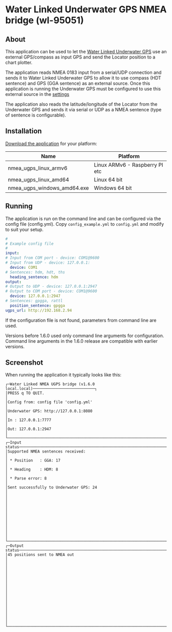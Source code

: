 # Water Linked Underwater GPS NMEA bridge (wl-95051)

## About

This application can be used to let the [Water Linked Underwater GPS](https://waterlinked.com/underwater-gps/) use an external GPS/compass as input GPS and send the Locator position to a chart plotter.

The application reads NMEA 0183 input from a serial/UDP connection and sends it to Water Linked Underwater GPS to allow it to use compass (HDT sentence) and GPS (GGA sentence) as an external source. Once this application is running the Underwater GPS must be configured to use this external source in the [settings](https://waterlinked.github.io/underwater-gps/gui/settings/)

The application also reads the latitude/longitude of the Locator from the Underwater GPS and sends it via serial or UDP as a NMEA sentence (type of sentence is configurable).

## Installation

[Download the application](https://github.com/waterlinked/ugps-nmea-go/releases) for your platform:

| Name | Platform |
|------|----------|
| nmea_ugps_linux_armv6 | Linux ARMv6 - Raspberry PI etc |
| nmea_ugps_linux_amd64 | Linux 64 bit |
| nmea_ugps_windows_amd64.exe | Windows 64 bit |

## Running

The application is run on the command line and can be configured via the config file (config.yml). Copy `config_example.yml` to `config.yml` and modify to suit your setup.

```yaml
#
# Example config file
#
input:
# Input from COM port - device: COM1@9600
# Input from UDP - device: 127.0.0.1:
  device: COM1
# Sentences: hdm, hdt, ths
  heading_sentence: hdm
output:
# Output to UDP - device: 127.0.0.1:2947
# Output to COM port - device: COM1@9600
  device: 127.0.0.1:2947
# Sentences: gpgga, rattl
  position_sentence: gpgga
ugps_url: http://192.168.2.94
```

If the configuration file is not found, parameters from command line are used.

Versions before 1.6.0 used only command line arguments for configuration.
Command line arguments in the 1.6.0 release are compatible with earlier versions.


## Screenshot

When running the application it typically looks like this:

```
┌─Water Linked NMEA UGPS bridge (v1.6.0 local.local)───────────────────────────┐
│PRESS q TO QUIT.                                                              │
│Config from: config file 'config.yml'                                         │
│Underwater GPS: http://127.0.0.1:8080                                         │
│In : 127.0.0.1:7777                                                           │
│Out: 127.0.0.1:2947                                                           │
└──────────────────────────────────────────────────────────────────────────────┘
┌─Input status─────────────────────────────────────────────────────────────────┐
│Supported NMEA sentences received:                                            │
│ * Position   : GGA: 17                                                       │
│ * Heading    : HDM: 8                                                        │
│ * Parse error: 8                                                             │
│Sent successfully to Underwater GPS: 24                                       │
│                                                                              │
│                                                                              │
│                                                                              │
│                                                                              │
│                                                                              │
└──────────────────────────────────────────────────────────────────────────────┘
┌─Output status────────────────────────────────────────────────────────────────┐
│45 positions sent to NMEA out                                                 │
│                                                                              │
│                                                                              │
│                                                                              │
│                                                                              │
│                                                                              │
│                                                                              │
│                                                                              │
└──────────────────────────────────────────────────────────────────────────────┘
```
